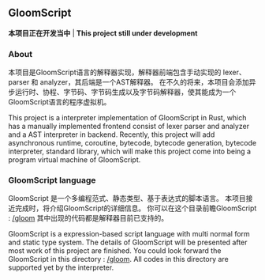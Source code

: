 ## GloomScript

**本项目正在开发当中** |
**This project still under development**

### About

本项目是GloomScript语言的解释器实现，解释器前端包含手动实现的 lexer、parser 和 analyzer，其后端是一个AST解释器。
在不久的将来，本项目会添加异步运行时、协程、字节码、字节码生成以及字节码解释器，使其能成为一个GloomScript语言的程序虚拟机。

This project is a interpreter implementation of GloomScript in Rust,
which has a manually implemented frontend consist of lexer parser and analyzer and a AST interpreter in backend.
Recently, this project will add asynchronous runtime, coroutine, bytecode, bytecode generation, bytecode interpreter, standard library,
which will make this project come into being a program virtual machine of GloomScript.

### GloomScript language

GloomScript 是一个多编程范式、静态类型、基于表达式的脚本语言。
本项目接近完成时，将介绍GloomScript的详细信息。
你可以在这个目录前瞻GloomScript : [/gloom](https://github.com/Xie-Jason/GloomScript/tree/master/gloom)
其中出现的代码都是解释器目前已支持的。

GloomScript is a expression-based script language with multi normal form and static type system.
The details of GloomScript will be presented after most work of this project are finished.
You could look forward the GloomScript in this directory : [/gloom](https://github.com/Xie-Jason/GloomScript/tree/master/gloom).
All codes in this directory are supported yet by the interpreter.